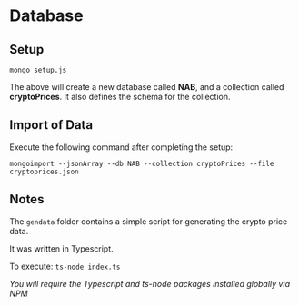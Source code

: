 # Database

## Setup

`mongo setup.js`

The above will create a new database called **NAB**, and a collection called **cryptoPrices**. It also defines the schema for the collection.

## Import of Data

Execute the following command after completing the setup:

`mongoimport --jsonArray --db NAB --collection cryptoPrices --file cryptoprices.json`

## Notes

The `gendata` folder contains a simple script for generating the crypto price data.

It was written in Typescript.

To execute:
`ts-node index.ts`

_You will require the Typescript and ts-node packages installed globally via NPM_
